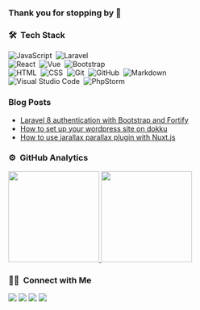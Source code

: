### Thank you for stopping by 👋

<!--
**jasminetracey/jasminetracey** is a ✨ _special_ ✨ repository because its `README.md` (this file) appears on your GitHub profile.

Here are some ideas to get you started:

- 🔭 I’m currently working on ...
- 🌱 I’m currently learning ...
- 👯 I’m looking to collaborate on ...
- 🤔 I’m looking for help with ...
- 💬 Ask me about ...
- 📫 How to reach me: ...
- 😄 Pronouns: ...
- ⚡ Fun fact: ...
-->

### 🛠 &nbsp;Tech Stack

![JavaScript](https://img.shields.io/badge/-JavaScript-05122A?style=flat&logo=javascript)&nbsp;
![Laravel](https://img.shields.io/badge/-Laravel-05122A?style=flat&logo=laravel)&nbsp;\
![React](https://img.shields.io/badge/-React-05122A?style=flat&logo=react)&nbsp;
![Vue](https://img.shields.io/badge/-Vue-05122A?style=flat&logo=vue.js)&nbsp;
![Bootstrap](https://img.shields.io/badge/-Bootstrap-05122A?style=flat&logo=bootstrap&logoColor=563D7C)\
![HTML](https://img.shields.io/badge/-HTML-05122A?style=flat&logo=HTML5)&nbsp;
![CSS](https://img.shields.io/badge/-CSS-05122A?style=flat&logo=CSS3&logoColor=1572B6)&nbsp;
![Git](https://img.shields.io/badge/-Git-05122A?style=flat&logo=git)&nbsp;
![GitHub](https://img.shields.io/badge/-GitHub-05122A?style=flat&logo=github)&nbsp;
![Markdown](https://img.shields.io/badge/-Markdown-05122A?style=flat&logo=markdown)\
![Visual Studio Code](https://img.shields.io/badge/-Visual%20Studio%20Code-05122A?style=flat&logo=visual-studio-code&logoColor=007ACC)&nbsp;
![PhpStorm](https://img.shields.io/badge/-PhpStorm-05122A?style=flat&logo=phpstorm)&nbsp;

### Blog Posts
<!-- BLOG-POST-LIST:START -->
- [Laravel 8 authentication with Bootstrap and Fortify](https://dev.to/jasminetracey/laravel-8-with-bootstrap-livewire-and-fortify-5d33)
- [How to set up your wordpress site on dokku](https://dev.to/jasminetracey/how-to-set-up-your-wordpress-site-on-dokku-24pj)
- [How to use jarallax parallax plugin with Nuxt.js](https://dev.to/jasminetracey/how-to-use-jarallax-parallax-plugin-with-nuxt-js-46e6)
<!-- BLOG-POST-LIST:END -->

### ⚙️ &nbsp;GitHub Analytics

<p align="left">
<a href="https://github.com/jasminetracey">
  <img height="180em" src="https://github-readme-stats-eight-theta.vercel.app/api?username=jasminetracey&show_icons=true&theme=algolia&include_all_commits=true&count_private=true"/>
  <img height="180em" src="https://github-readme-stats-eight-theta.vercel.app/api/top-langs/?username=jasminetracey&layout=compact&langs_count=8&theme=algolia"/>
</a>
</p>

### 🤝🏻 &nbsp;Connect with Me

<p align="left">
<a href="https://jasminetracey.com"><img src="https://img.shields.io/badge/-jasminetracey.com-2e8364?style=flat&logo=Google-Chrome&logoColor=white"/></a>
<a href="https://linkedin.com/in/jasminetracey"><img src="https://img.shields.io/badge/-Jasmine%20Tracey-0077B5?style=flat&logo=Linkedin&logoColor=white"/></a>
<a href="mailto:info@jasminetracey.com"><img src="https://img.shields.io/badge/-info@jasminetracey.com-D14836?style=flat&logo=Gmail&logoColor=white"/></a>
<a href="https://twitter.com/jasmineatracey"><img src="https://img.shields.io/badge/-@jasmineatracey-1da1f2?style=flat&logo=twitter&logoColor=white"/></a>
</p>
